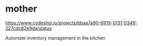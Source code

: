 mother
======

https://www.codeship.io/projects/bbaa7a90-6919-0131-0349-227cdc82e9da/status

Automate inventory management in the kitchen
